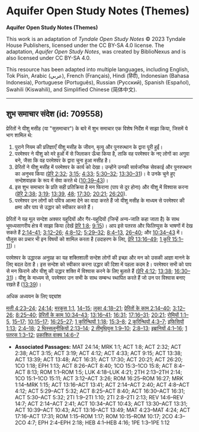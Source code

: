 # Aquifer Open Study Notes (Themes)

**Aquifer Open Study Notes (Themes)**

This work is an adaptation of *Tyndale Open Study Notes* © 2023 Tyndale House Publishers, licensed under the CC BY\-SA 4\.0 license. The adaptation, *Aquifer Open Study Notes*, was created by BiblioNexus and is also licensed under CC BY\-SA 4\.0\.

This resource has been adapted into multiple languages, including English, Tok Pisin, Arabic (عربي), French (Français), Hindi (हिंदी), Indonesian (Bahasa Indonesia), Portuguese (Português), Russian (Русский), Spanish (Español), Swahili (Kiswahili), and Simplified Chinese (简体中文).



--------------------------------

## शुभ समाचार संदेश (id: 709558)

प्रेरितों ने यीशु मसीह (या "सुसमाचार") के बारे में शुभ समाचार एक विशेष निर्देश में साझा किया, जिसमें ये भाग शामिल थे:

1. पुराने नियम की प्रतिज्ञाएँ यीशु मसीह के जीवन, मृत्यु और पुनरुत्थान के द्वारा पूरी हुईं।
2. परमेश्वर ने यीशु को मरे हुओं में से जिलाकर ऊँचा किया है, ताकि वह परमेश्वर के नए लोगों का अगुवा बने, जैसा कि वह परमेश्वर के द्वारा चुना हुआ मसीह है।
3. प्रेरितों ने यीशु मसीह में परमेश्वर के कार्य को देखा। उन्होंने उनकी सार्वजनिक सेवकाई और पुनरुत्थान का अनुभव किया ([प्रेरि 2:32](https://ref.ly/Acts2:32); [3:15](https://ref.ly/Acts3:15); [4:33](https://ref.ly/Acts4:33); [5:30–32](https://ref.ly/Acts5:30-Acts5:32); [13:30–31](https://ref.ly/Acts13:30-Acts13:31))। वे उनके चुने हुए सन्देशवाहक के रूप में सेवा करते थे ([10:39–43](https://ref.ly/Acts10:39-Acts10:43))।
4. इस शुभ समाचार के प्रति सही प्रतिक्रिया है मन फिराना (पाप से दूर होना) और यीशु में विश्वास करना ([प्रेरि 2:38](https://ref.ly/Acts2:38); [3:19](https://ref.ly/Acts3:19); [13:39](https://ref.ly/Acts13:39), [48](https://ref.ly/Acts13:48); [17:30](https://ref.ly/Acts17:30); [20:21](https://ref.ly/Acts20:21); [26:20](https://ref.ly/Acts26:20)).
5. परमेश्वर उन लोगों को पवित्र आत्मा देने का वादा करते हैं जो यीशु मसीह के माध्यम से परमेश्वर की क्षमा और पाप से उद्धार को स्वीकार करते हैं।

प्रेरितों ने यह मूल सन्देश अक्सर यहूदियों और गैर\-यहूदियों (जिन्हें अन्य\-जाति कहा जाता है) के साथ भूमध्यसागरीय क्षेत्र में साझा किया (देखें [प्रेरि 1:8](https://ref.ly/Acts1:8); [9:15](https://ref.ly/Acts9:15))। आप इसे पतरस और फिलिप्पुस के भाषणों में देख सकते हैं [2:14–41](https://ref.ly/Acts2:14-Acts2:41); [3:12–26](https://ref.ly/Acts3:12-Acts3:26); [4:8–12](https://ref.ly/Acts4:8-Acts4:12); [5:29–32](https://ref.ly/Acts5:29-Acts5:32); [8:4–13](https://ref.ly/Acts8:4-Acts8:13), [26–40](https://ref.ly/Acts8:26-Acts8:40); और [10:34–43](https://ref.ly/Acts10:34-Acts10:43) में। पौलुस का प्रचार भी इन विषयों को शामिल करता है (उदाहरण के लिए, [प्रेरि 13:16–49](https://ref.ly/Acts13:16-Acts13:49); [1 कुरि 15:1–11](https://ref.ly/1Cor15:1-1Cor15:11))।

परमेश्वर के उद्धारक अनुग्रह का यह शक्तिशाली सन्देश लोगों की इच्छा और मन को उसकी आज्ञा मानने के लिए बदल देता है। इस सन्देश को स्वीकार करना उद्धार की दिशा में पहला कदम है। परमेश्वर सभी को पाप से मन फिराने और यीशु की उद्धार शक्ति में विश्वास करने के लिए बुलाते हैं ([प्रेरि 4:12](https://ref.ly/Acts4:12); [13:38](https://ref.ly/Acts13:38); [16:30–31](https://ref.ly/Acts16:30-Acts16:31))। यीशु के माध्यम से, परमेश्वर उन सभी के साथ सम्बन्ध स्थापित करते हैं जो उन पर विश्वास बनाए रखते हैं ([13:39](https://ref.ly/Acts13:39))।

अधिक अध्ययन के लिए पद्द्यांश

[मत्ती 4:23–24](https://ref.ly/Matt4:23-Matt4:24); [24:14](https://ref.ly/Matt24:14); [मरकुस 1:1](https://ref.ly/Mark1:1), [14–15](https://ref.ly/Mark1:14-Mark1:15); [लूका 4:18–21](https://ref.ly/Luke4:18-Luke4:21); [प्रेरितों के काम 2:14–40](https://ref.ly/Acts2:14-Acts2:40); [3:12–26](https://ref.ly/Acts3:12-Acts3:26); [8:25–40](https://ref.ly/Acts8:25-Acts8:40); [प्रेरितों के काम 10:34–43](https://ref.ly/Acts10:34-Acts10:43); [13:16–41](https://ref.ly/Acts13:16-Acts13:41); [16:31](https://ref.ly/Acts16:31); [17:16–31](https://ref.ly/Acts17:16-Acts17:31); [20:21](https://ref.ly/Acts20:21); [रोमियों 1:1–5](https://ref.ly/Rom1:1-Rom1:5), [15–17](https://ref.ly/Rom1:15-Rom1:17); [10:15–17](https://ref.ly/Rom10:15-Rom10:17); [16:25–27](https://ref.ly/Rom16:25-Rom16:27); [1 कुरिन्थियों 1:18](https://ref.ly/1Cor1:18); [15:3–8](https://ref.ly/1Cor15:3-1Cor15:8); [2 कुरिन्थियों 4:3–7](https://ref.ly/2Cor4:3-2Cor4:7); [इफिसियों 1:13](https://ref.ly/Eph1:13); [2:4–18](https://ref.ly/Eph2:4-Eph2:18); [2 थिस्सलुनीकियों 2:13–14](https://ref.ly/2Thess2:13-2Thess2:14); [2 तीमुथियुस 1:9–10](https://ref.ly/2Tim1:9-2Tim1:10); [2:8–13](https://ref.ly/2Tim2:8-2Tim2:13); [इब्रानियों 4:1–16](https://ref.ly/Heb4:1-Heb4:16); [1 पतरस 1:3–12](https://ref.ly/1Pet1:3-1Pet1:12); [प्रकाशित वाक्य 14:6–7](https://ref.ly/Rev14:6-Rev14:7)

* **Associated Passages:** MAT 24:14; MRK 1:1; ACT 1:8; ACT 2:32; ACT 2:38; ACT 3:15; ACT 3:19; ACT 4:12; ACT 4:33; ACT 9:15; ACT 13:38; ACT 13:39; ACT 13:48; ACT 16:31; ACT 17:30; ACT 20:21; ACT 26:20; 1CO 1:18; EPH 1:13; ACT 8:26–ACT 8:40; 1CO 15:3–1CO 15:8; ACT 8:4–ACT 8:13; ROM 1:1–ROM 1:5; LUK 4:18–LUK 4:21; 2TH 2:13–2TH 2:14; 1CO 15:1–1CO 15:11; ACT 3:12–ACT 3:26; ROM 16:25–ROM 16:27; MRK 1:14–MRK 1:15; ACT 13:16–ACT 13:41; ACT 2:14–ACT 2:40; ACT 4:8–ACT 4:12; ACT 5:29–ACT 5:32; ACT 8:25–ACT 8:40; ACT 16:30–ACT 16:31; ACT 5:30–ACT 5:32; 2TI 1:9–2TI 1:10; 2TI 2:8–2TI 2:13; REV 14:6–REV 14:7; ACT 2:14–ACT 2:41; ACT 10:34–ACT 10:43; ACT 13:30–ACT 13:31; ACT 10:39–ACT 10:43; ACT 13:16–ACT 13:49; MAT 4:23–MAT 4:24; ACT 17:16–ACT 17:31; ROM 1:15–ROM 1:17; ROM 10:15–ROM 10:17; 2CO 4:3–2CO 4:7; EPH 2:4–EPH 2:18; HEB 4:1–HEB 4:16; 1PE 1:3–1PE 1:12

